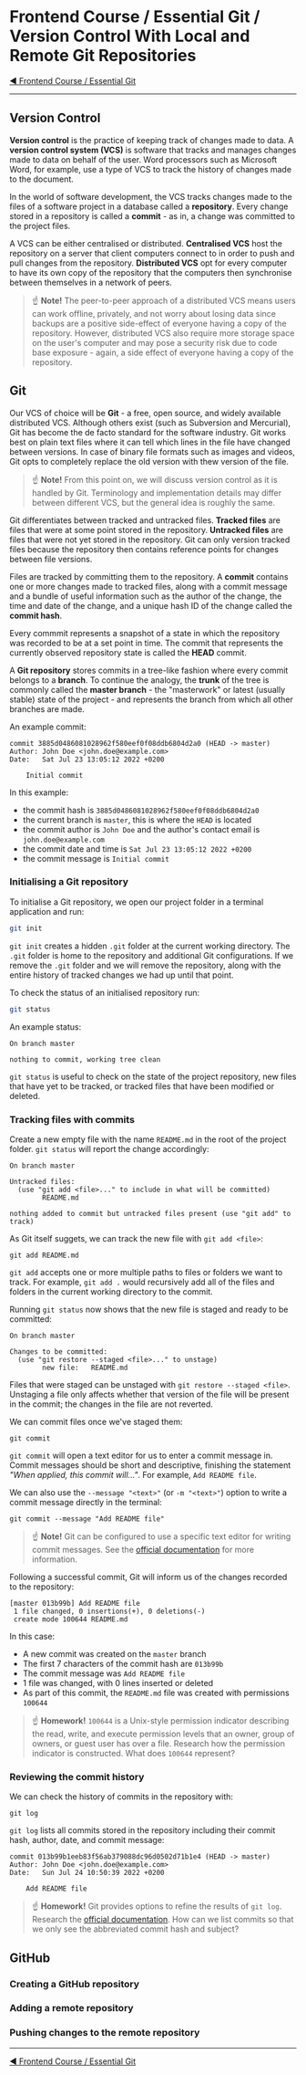 # Frontend Course / Essential Git / Version Control With Local and Remote Git Repositories

[:arrow_backward: Frontend Course / Essential Git](./README.md)

---

## Version Control

**Version control** is the practice of keeping track of changes made to data. A **version control system (VCS)** is software that tracks and manages changes made to data on behalf of the user. Word processors such as Microsoft Word, for example, use a type of VCS to track the history of changes made to the document.

In the world of software development, the VCS tracks changes made to the files of a software project in a database called a **repository**. Every change stored in a repository is called a **commit** - as in, a change was committed to the project files.

A VCS can be either centralised or distributed. **Centralised VCS** host the repository on a server that client computers connect to in order to push and pull changes from the repository. **Distributed VCS** opt for every computer to have its own copy of the repository that the computers then synchronise between themselves in a network of peers.

> :point_up: **Note!** The peer-to-peer approach of a distributed VCS means users can work offline, privately, and not worry about losing data since backups are a positive side-effect of everyone having a copy of the repository. However, distributed VCS also require more storage space on the user's computer and may pose a security risk due to code base exposure - again, a side effect of everyone having a copy of the repository.

## Git

Our VCS of choice will be **Git** - a free, open source, and widely available distributed VCS. Although others exist (such as Subversion and Mercurial), Git has become the de facto standard for the software industry. Git works best on plain text files where it can tell which lines in the file have changed between versions. In case of binary file formats such as images and videos, Git opts to completely replace the old version with thew version of the file.

> :point_up: **Note!** From this point on, we will discuss version control as it is handled by Git. Terminology and implementation details may differ between different VCS, but the general idea is roughly the same.

Git differentiates between tracked and untracked files. **Tracked files** are files that were at some point stored in the repository. **Untracked files** are files that were not yet stored in the repository. Git can only version tracked files because the repository then contains reference points for changes between file versions.

Files are tracked by committing them to the repository. A **commit** contains one or more changes made to tracked files, along with a commit message and a bundle of useful information such as the author of the change, the time and date of the change, and a unique hash ID of the change called the **commit hash**.

Every commmit represents a snapshot of a state in which the repository was recorded to be at a set point in time. The commit that represents the currently observed repository state is called the **HEAD** commit.

A **Git repository** stores commits in a tree-like fashion where every commit belongs to a **branch**. To continue the analogy, the **trunk** of the tree is commonly called the **master branch** - the "masterwork" or latest (usually stable) state of the project - and represents the branch from which all other branches are made.

An example commit:

```
commit 3885d0486081028962f580eef0f08ddb6804d2a0 (HEAD -> master)
Author: John Doe <john.doe@example.com>
Date:   Sat Jul 23 13:05:12 2022 +0200

    Initial commit
```

In this example:

- the commit hash is `3885d0486081028962f580eef0f08ddb6804d2a0`
- the current branch is `master`, this is where the `HEAD` is located
- the commit author is `John Doe` and the author's contact email is `john.doe@example.com`
- the commit date and time is `Sat Jul 23 13:05:12 2022 +0200`
- the commit message is `Initial commit`

### Initialising a Git repository

To initialise a Git repository, we open our project folder in a terminal application and run:

```sh
git init
```

`git init` creates a hidden `.git` folder at the current working directory. The `.git` folder is home to the repository and additional Git configurations. If we remove the `.git` folder and we will remove the repository, along with the entire history of tracked changes we had up until that point.

To check the status of an initialised repository run:

```sh
git status
```

An example status:

```
On branch master

nothing to commit, working tree clean
```

`git status` is useful to check on the state of the project repository, new files that have yet to be tracked, or tracked files that have been modified or deleted.

### Tracking files with commits

Create a new empty file with the name `README.md` in the root of the project folder. `git status` will report the change accordingly:

```
On branch master

Untracked files:
  (use "git add <file>..." to include in what will be committed)
        README.md

nothing added to commit but untracked files present (use "git add" to track)
```

As Git itself suggets, we can track the new file with `git add <file>`:

```
git add README.md
```

`git add` accepts one or more multiple paths to files or folders we want to track. For example, `git add .` would recursively add all of the files and folders in the current working directory to the commit.

Running `git status` now shows that the new file is staged and ready to be committed:

```
On branch master

Changes to be committed:
  (use "git restore --staged <file>..." to unstage)
        new file:   README.md
```

Files that were staged can be unstaged with `git restore --staged <file>`. Unstaging a file only affects whether that version of the file will be present in the commit; the changes in the file are not reverted.

We can commit files once we've staged them:

```
git commit
```

`git commit` will open a text editor for us to enter a commit message in. Commit messages should be short and descriptive, finishing the statement _"When applied, this commit will..."_. For example, `Add README file`.

We can also use the `--message "<text>"` (or `-m "<text>"`) option to write a commit message directly in the terminal:

```
git commit --message "Add README file"
```

> :point_up: **Note!** Git can be configured to use a specific text editor for writing commit messages. See the [official documentation](https://git-scm.com/book/en/v2/Customizing-Git-Git-Configuration) for more information.

Following a successful commit, Git will inform us of the changes recorded to the repository:

```
[master 013b99b] Add README file
 1 file changed, 0 insertions(+), 0 deletions(-)
 create mode 100644 README.md
```

In this case:

- A new commit was created on the `master` branch
- The first 7 characters of the commit hash are `013b99b`
- The commit message was `Add README file`
- 1 file was changed, with 0 lines inserted or deleted
- As part of this commit, the `README.md` file was created with permissions `100644`

> :point_up: **Homework!** `100644` is a Unix-style permission indicator describing the read, write, and execute permission levels that an owner, group of owners, or guest user has over a file. Research how the permission indicator is constructed. What does `100644` represent?

### Reviewing the commit history

We can check the history of commits in the repository with:

```
git log
```

`git log` lists all commits stored in the repository including their commit hash, author, date, and commit message:

```
commit 013b99b1eeb83f56ab379088dc96d0502d71b1e4 (HEAD -> master)
Author: John Doe <john.doe@example.com>
Date:   Sun Jul 24 10:50:39 2022 +0200

    Add README file
```

> :point_up: **Homework!** Git provides options to refine the results of `git log`. Research the [official documentation](https://git-scm.com/book/en/v2/Git-Basics-Viewing-the-Commit-History). How can we list commits so that we only see the abbreviated commit hash and subject?

## GitHub

### Creating a GitHub repository

### Adding a remote repository

### Pushing changes to the remote repository

---

[:arrow_backward: Frontend Course / Essential Git](./README.md)
